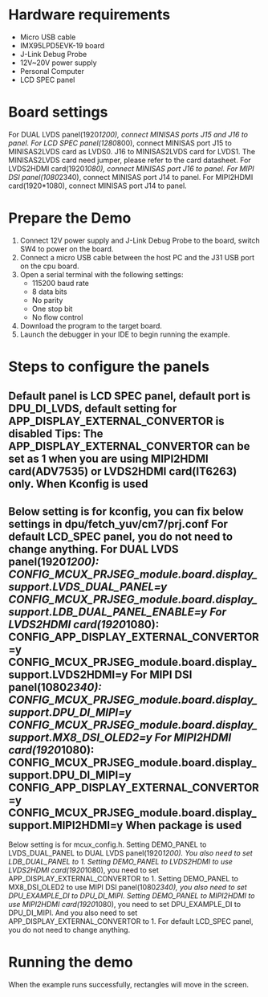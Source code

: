Hardware requirements
=====================
- Micro USB cable
- IMX95LPD5EVK-19 board
- J-Link Debug Probe
- 12V~20V power supply
- Personal Computer
- LCD SPEC panel

Board settings
==============
For DUAL LVDS panel(1920*1200), connect MINISAS ports J15 and J16 to panel.
For LCD SPEC panel(1280*800), connect MINISAS port J15 to MINISAS2LVDS card as LVDS0. J16 to MINISAS2LVDS card for LVDS1.
The MINISAS2LVDS card need jumper, please refer to the card datasheet.
For LVDS2HDMI card(1920*1080), connect MINISAS port J16 to panel.
For MIPI DSI panel(1080*2340), connect MINISAS port J14 to panel.
For MIPI2HDMI card(1920*1080), connect MINISAS port J14 to panel.

Prepare the Demo
================
1.  Connect 12V power supply and J-Link Debug Probe to the board, switch SW4 to power on the board.
2.  Connect a micro USB cable between the host PC and the J31 USB port on the cpu board.
3.  Open a serial terminal with the following settings:
    - 115200 baud rate
    - 8 data bits
    - No parity
    - One stop bit
    - No flow control
4.  Download the program to the target board.
5.  Launch the debugger in your IDE to begin running the example.

Steps to configure the panels
===============
Default panel is LCD SPEC panel, default port is DPU_DI_LVDS, default setting for APP_DISPLAY_EXTERNAL_CONVERTOR is disabled
Tips: The APP_DISPLAY_EXTERNAL_CONVERTOR can be set as 1 when you are using MIPI2HDMI card(ADV7535) or LVDS2HDMI card(IT6263) only.
When Kconfig is used
----------------
Below setting is for kconfig, you can fix below settings in dpu/fetch_yuv/cm7/prj.conf
For default LCD_SPEC panel, you do not need to change anything.
For DUAL LVDS panel(1920*1200):
CONFIG_MCUX_PRJSEG_module.board.display_support.LVDS_DUAL_PANEL=y
CONFIG_MCUX_PRJSEG_module.board.display_support.LDB_DUAL_PANEL_ENABLE=y
For LVDS2HDMI card(1920*1080):
CONFIG_APP_DISPLAY_EXTERNAL_CONVERTOR=y
CONFIG_MCUX_PRJSEG_module.board.display_support.LVDS2HDMI=y
For MIPI DSI panel(1080*2340):
CONFIG_MCUX_PRJSEG_module.board.display_support.DPU_DI_MIPI=y
CONFIG_MCUX_PRJSEG_module.board.display_support.MX8_DSI_OLED2=y
For MIPI2HDMI card(1920*1080):
CONFIG_MCUX_PRJSEG_module.board.display_support.DPU_DI_MIPI=y
CONFIG_APP_DISPLAY_EXTERNAL_CONVERTOR=y
CONFIG_MCUX_PRJSEG_module.board.display_support.MIPI2HDMI=y
When package is used
----------------
Below setting is for mcux_config.h.
Setting DEMO_PANEL to LVDS_DUAL_PANEL to DUAL LVDS panel(1920*1200). You also need to set LDB_DUAL_PANEL to 1.
Setting DEMO_PANEL to LVDS2HDMI to use LVDS2HDMI card(1920*1080), you need to set APP_DISPLAY_EXTERNAL_CONVERTOR to 1.
Setting DEMO_PANEL to MX8_DSI_OLED2 to use MIPI DSI panel(1080*2340), you also need to set DPU_EXAMPLE_DI to DPU_DI_MIPI.
Setting DEMO_PANEL to MIPI2HDMI to use MIPI2HDMI card(1920*1080), you need to set DPU_EXAMPLE_DI to DPU_DI_MIPI.
And you also need to set APP_DISPLAY_EXTERNAL_CONVERTOR to 1.
For default LCD_SPEC panel, you do not need to change anything.

Running the demo
================
When the example runs successfully, rectangles will move in the screen.
